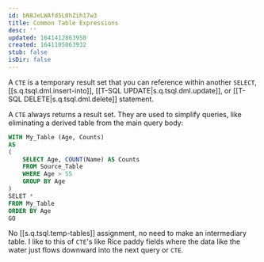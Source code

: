 ```yaml
---
id: bN8JeLWAfd5L0hZih17w3
title: Common Table Expressions
desc: ''
updated: 1641412863950
created: 1641105063932
stub: false
isDir: false
---
```


A `CTE` is a temporary result set that you can reference within another `SELECT`, [[s.q.tsql.dml.insert-into]], [[T-SQL UPDATE|s.q.tsql.dml.update]], or [[T-SQL DELETE|s.q.tsql.dml.delete]] statement.

A `CTE` always returns a result set. They are used to simplify queries, like eliminating a derived table from the main query body:

```sql
WITH My_Table (Age, Counts)
AS
(
	SELECT Age, COUNT(Name) AS Counts
	FROM Source_Table
	WHERE Age > 55
	GROUP BY Age
)
SELET *
FROM My_Table
ORDER BY Age
GO
```

No [[s.q.tsql.temp-tables]] assignment, no need to make an intermediary table. I like to this of `CTE`'s like Rice paddy fields where the data like the water just flows downward into the next query or `CTE`.


